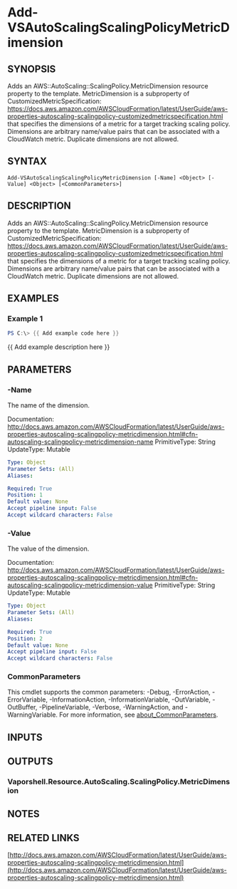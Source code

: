 # Add-VSAutoScalingScalingPolicyMetricDimension

## SYNOPSIS
Adds an AWS::AutoScaling::ScalingPolicy.MetricDimension resource property to the template.
MetricDimension is a subproperty of CustomizedMetricSpecification: https://docs.aws.amazon.com/AWSCloudFormation/latest/UserGuide/aws-properties-autoscaling-scalingpolicy-customizedmetricspecification.html that specifies the dimensions of a metric for a target tracking scaling policy.
Dimensions are arbitrary name/value pairs that can be associated with a CloudWatch metric.
Duplicate dimensions are not allowed.

## SYNTAX

```
Add-VSAutoScalingScalingPolicyMetricDimension [-Name] <Object> [-Value] <Object> [<CommonParameters>]
```

## DESCRIPTION
Adds an AWS::AutoScaling::ScalingPolicy.MetricDimension resource property to the template.
MetricDimension is a subproperty of CustomizedMetricSpecification: https://docs.aws.amazon.com/AWSCloudFormation/latest/UserGuide/aws-properties-autoscaling-scalingpolicy-customizedmetricspecification.html that specifies the dimensions of a metric for a target tracking scaling policy.
Dimensions are arbitrary name/value pairs that can be associated with a CloudWatch metric.
Duplicate dimensions are not allowed.

## EXAMPLES

### Example 1
```powershell
PS C:\> {{ Add example code here }}
```

{{ Add example description here }}

## PARAMETERS

### -Name
The name of the dimension.

Documentation: http://docs.aws.amazon.com/AWSCloudFormation/latest/UserGuide/aws-properties-autoscaling-scalingpolicy-metricdimension.html#cfn-autoscaling-scalingpolicy-metricdimension-name
PrimitiveType: String
UpdateType: Mutable

```yaml
Type: Object
Parameter Sets: (All)
Aliases:

Required: True
Position: 1
Default value: None
Accept pipeline input: False
Accept wildcard characters: False
```

### -Value
The value of the dimension.

Documentation: http://docs.aws.amazon.com/AWSCloudFormation/latest/UserGuide/aws-properties-autoscaling-scalingpolicy-metricdimension.html#cfn-autoscaling-scalingpolicy-metricdimension-value
PrimitiveType: String
UpdateType: Mutable

```yaml
Type: Object
Parameter Sets: (All)
Aliases:

Required: True
Position: 2
Default value: None
Accept pipeline input: False
Accept wildcard characters: False
```

### CommonParameters
This cmdlet supports the common parameters: -Debug, -ErrorAction, -ErrorVariable, -InformationAction, -InformationVariable, -OutVariable, -OutBuffer, -PipelineVariable, -Verbose, -WarningAction, and -WarningVariable. For more information, see [about_CommonParameters](http://go.microsoft.com/fwlink/?LinkID=113216).

## INPUTS

## OUTPUTS

### Vaporshell.Resource.AutoScaling.ScalingPolicy.MetricDimension
## NOTES

## RELATED LINKS

[http://docs.aws.amazon.com/AWSCloudFormation/latest/UserGuide/aws-properties-autoscaling-scalingpolicy-metricdimension.html](http://docs.aws.amazon.com/AWSCloudFormation/latest/UserGuide/aws-properties-autoscaling-scalingpolicy-metricdimension.html)

